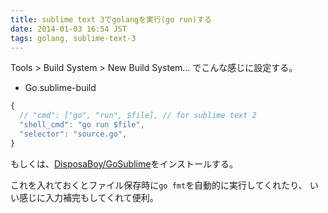 ```yaml
---
title: sublime text 3でgolangを実行(go run)する
date: 2014-01-03 16:54 JST
tags: golang, sublime-text-3
---
```


Tools > Build System > New Build System... でこんな感じに設定する。

- Go.sublime-build

```javascript
{
  // "cmd": ["go", "run", $file], // for sublime text 2
  "shell_cmd": "go run $file",
  "selector": "source.go",
}
```

もしくは、[DisposaBoy/GoSublime](https://github.com/DisposaBoy/GoSublime)をインストールする。

これを入れておくとファイル保存時に`go fmt`を自動的に実行してくれたり、
いい感じに入力補完もしてくれて便利。



